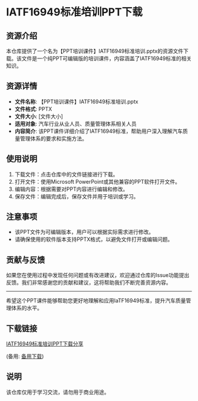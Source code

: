 # IATF16949标准培训PPT下载

## 资源介绍

本仓库提供了一个名为【PPT培训课件】IATF16949标准培训.pptx的资源文件下载。该文件是一个纯PPT可编辑版的培训课件，内容涵盖了IATF16949标准的相关知识。

## 资源详情

- **文件名称**: 【PPT培训课件】IATF16949标准培训.pptx
- **文件格式**: PPTX
- **文件大小**: [文件大小]
- **适用对象**: 汽车行业从业人员、质量管理体系相关人员
- **内容简介**: 该PPT课件详细介绍了IATF16949标准，帮助用户深入理解汽车质量管理体系的要求和实施方法。

## 使用说明

1. 下载文件：点击仓库中的文件链接进行下载。
2. 打开文件：使用Microsoft PowerPoint或其他兼容的PPT软件打开文件。
3. 编辑内容：根据需要对PPT内容进行编辑和修改。
4. 保存文件：编辑完成后，保存文件并用于培训或学习。

## 注意事项

- 该PPT文件为可编辑版本，用户可以根据实际需求进行修改。
- 请确保使用的软件版本支持PPTX格式，以避免文件打开或编辑问题。

## 贡献与反馈

如果您在使用过程中发现任何问题或有改进建议，欢迎通过仓库的Issue功能提出反馈。我们非常感谢您的贡献和建议，这将帮助我们不断完善资源内容。

---

希望这个PPT课件能够帮助您更好地理解和应用IaTF16949标准，提升汽车质量管理体系的水平。

## 下载链接
[IATF16949标准培训PPT下载分享](https://pan.quark.cn/s/821e5ab07d81) 

(备用: [备用下载](https://pan.baidu.com/s/12GF1OnbBDnBSGQ2zewcn2g?pwd=1234))

## 说明

该仓库仅用于学习交流，请勿用于商业用途。
